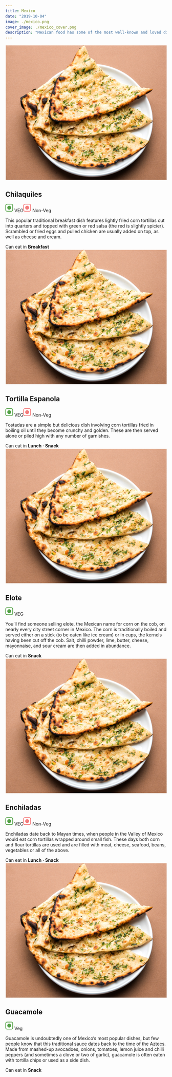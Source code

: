 ```yaml
---
title: Mexico
date: "2019-10-04"
image: ./mexico.png
cover_image: ./mexico_cover.png
description: "Mexican food has some of the most well-known and loved dishes in the world. Mexican cuisine varies by region due to local climate, geography and ethnic differences among the indigenous inhabitants. Here's what you must try..."
---
```

<!-- Chilaquiles -->
  <article class="article-wrap">
    <div class="img-box">
      <img src="/naan.png" class="country-img"/>
    </div>
    <div class="list-txt">
      <div class="txt-desc">
        <h2>Chilaquiles</h2>
        <div class="food-type">
          <span class="veg"><img src="/veg.svg" /> VEG</span><span class="n-veg"><img src="/non-veg.svg" /> Non-Veg</span>
        </div>
        <p>This popular traditional breakfast dish features lightly fried corn tortillas cut into quarters and topped with green or red salsa (the red is slightly spicier). Scrambled or fried eggs and pulled chicken are usually added on top, as well as cheese and cream.</p>
      </div>
      <div class="tags">
        <span>Can eat in <strong>Breakfast</strong></span>
      </div>
    </div>
  </article>

  <!-- Tostadas -->
  <article class="article-wrap">
    <div class="img-box">
      <img src="/naan.png" class="country-img"/>
    </div>
    <div class="list-txt">
      <div class="txt-desc">
        <h2>Tortilla Espanola</h2>
        <div class="food-type">
          <span class="veg"><img src="/veg.svg" /> VEG</span><span class="n-veg"><img src="/non-veg.svg" /> Non-Veg</span>
        </div>
        <p>Tostadas are a simple but delicious dish involving corn tortillas fried in boiling oil until they become crunchy and golden. These are then served alone or piled high with any number of garnishes.</p>
      </div>
      <div class="tags">
        <span>Can eat in <strong>Lunch · Snack</strong></span>
      </div>
    </div>
  </article>

  <!-- Elote -->
  <article class="article-wrap">
    <div class="img-box">
      <img src="/naan.png" class="country-img"/>
    </div>
    <div class="list-txt">
      <div class="txt-desc">
        <h2>Elote</h2>
        <div class="food-type">
          <span class="veg"><img src="/veg.svg" /> VEG</span>
        </div>
        <p>You’ll find someone selling elote, the Mexican name for corn on the cob, on nearly every city street corner in Mexico. The corn is traditionally boiled and served either on a stick (to be eaten like ice cream) or in cups, the kernels having been cut off the cob. Salt, chilli powder, lime, butter, cheese, mayonnaise, and sour cream are then added in abundance.</p>
      </div>
      <div class="tags">
        <span>Can eat in <strong>Snack</strong></span>
      </div>
    </div>
  </article>

  <!-- Enchiladas -->
  <article class="article-wrap">
    <div class="img-box">
      <img src="/naan.png" class="country-img"/>
    </div>
    <div class="list-txt">
      <div class="txt-desc">
        <h2>Enchiladas</h2>
        <div class="food-type">
          <span class="veg"><img src="/veg.svg" /> VEG</span><span class="n-veg"><img src="/non-veg.svg" /> Non-Veg</span>
        </div>
        <p>Enchiladas date back to Mayan times, when people in the Valley of Mexico would eat corn tortillas wrapped around small fish. These days both corn and flour tortillas are used and are filled with meat, cheese, seafood, beans, vegetables or all of the above.</p>
      </div>
      <div class="tags">
        <span>Can eat in <strong>Lunch · Snack</strong></span>
      </div>
    </div>
  </article>

  <!-- Guacamole -->
  <article class="article-wrap">
    <div class="img-box">
      <img src="/naan.png" class="country-img"/>
    </div>
    <div class="list-txt">
      <div class="txt-desc">
        <h2>Guacamole</h2>
        <div class="food-type">
          <span class="veg"><img src="/veg.svg" /> Veg</span>
        </div>
        <p>Guacamole is undoubtedly one of Mexico’s most popular dishes, but few people know that this traditional sauce dates back to the time of the Aztecs. Made from mashed-up avocadoes, onions, tomatoes, lemon juice and chilli peppers (and sometimes a clove or two of garlic), guacamole is often eaten with tortilla chips or used as a side dish.</p>
      </div>
      <div class="tags">
        <span>Can eat in <strong>Snack</strong></span>
      </div>
    </div>
  </article>
